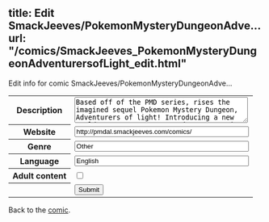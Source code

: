 title: Edit SmackJeeves/PokemonMysteryDungeonAdve...
url: "/comics/SmackJeeves_PokemonMysteryDungeonAdventurersofLight_edit.html"
---
Edit info for comic SmackJeeves/PokemonMysteryDungeonAdve...

<form name="comic" action="http://gaepostmail.appspot.com/comic/" method="post">
<table class="comicinfo">
<tr>
<th>Description</th><td><textarea name="description" cols="40" rows="3">Based off of the PMD series, rises the imagined sequel Pokemon Mystery Dungeon, Adventurers of light! Introducing a new world! a new team! a new adventure! Join Jason and Luna as they set off on the adventure of a lifetime, making new discoveries, and facing a great evil! For this is Adventurers of light! disclaimer: I don't own Pokemon, this is purely fan made. Rated T for Violence, sexual themes, alcohol reference, Language, and Suggestive Themes.</textarea></td>
</tr>
<tr>
<th>Website</th><td><input type="text" name="url" value="http://pmdal.smackjeeves.com/comics/" size="40"/></td>
</tr>
<tr>
<th>Genre</th><td><input type="text" name="genre" value="Other" size="40"/></td>
</tr>
<tr>
<th>Language</th><td><input type="text" name="language" value="English" size="40"/></td>
</tr>
<tr>
<th>Adult content</th><td><input type="checkbox" name="adult" value="adult" /></td>
</tr>
<tr>
<th></th><td>
<input type="hidden" name="comic" value="SmackJeeves_PokemonMysteryDungeonAdventurersofLight" />
<input type="submit" name="submit" value="Submit" />
</td>
</tr>
</table>
</form>

Back to the [comic](SmackJeeves_PokemonMysteryDungeonAdventurersofLight.html).

